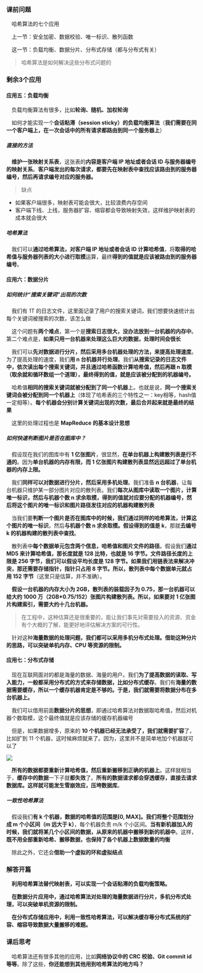 ### 课前问题

&emsp;哈希算法的七个应用

&emsp;上一节：安全加密、数据校验、唯一标识、散列函数

&emsp;这一节：负载均衡、数据分片、分布式存储（都与分布式有关）

> 哈希算法是如何解决这些分布式问题的



### 剩余3个应用

#### 应用五：负载均衡

&emsp;负载均衡算法有很多，比如**轮询、随机、加权轮询**

&emsp;如何才能实现一个**会话粘滞（session sticky）的负载均衡算法**（**我们需要在同一个客户端上，在一次会话中的所有请求都路由到同一个服务器上**）

##### 直接的方法

&emsp;**维护一张映射关系表**，这张表的**内容是客户端 IP 地址或者会话 ID 与服务器编号的映射关系**。**客户端发出的每次请求，都要先在映射表中查找应该路由到的服务器编号，然后再请求编号对应的服务器。**

> 缺点

- 如果客户端很多，映射表可能会很大，比较浪费内存空间
- 客户端下线、上线，服务器扩容、缩容都会导致映射失效，这样维护映射表的成本就会很大

##### 哈希算法

&emsp;我们可以**通过哈希算法，对客户端 IP 地址或者会话 ID 计算哈希值**，将**取得的哈希值与服务器列表的大小进行取模**运算，最终**得到的值就是应该被路由到的服务器编号**。



#### 应用六：数据分片

##### 如何统计“搜索关键词”出现的次数

&emsp;我们有 1T 的日志文件，这里面记录了用户的搜索关键词，我们想要快速统计出每个关键词被搜索的次数，该怎么做

&emsp;这个问题有**两个难点**，第一个是**搜索日志很大，没办法放到一台机器的内存中**。第二个难点是，**如果只用一台机器来处理这么巨大的数据，处理时间会很长**

&emsp;我们可以**先对数据进行分片，然后采用多台机器处理的方法，来提高处理速度**。为了提高处理的速度，我们**用 n 台机器并行处理**。我们**从搜索记录的日志文件中，依次读出每个搜索关键词，并且通过哈希函数计算哈希值，然后再跟 n 取模（取余就和循环数组一个道理），最终得到的值，就是应该被分配到的机器编号。**

&emsp;哈希值**相同的搜索关键词就被分配到了同一个机器**上。也就是说，**同一个搜索关键词会被分配到同一个机器上**（体现了哈希表的三个特性之一：key相等，hash值一定相等）。**每个机器会分别计算关键词出现的次数，最后合并起来就是最终的结果**

&emsp;这里的处理过程也是 **MapReduce 的基本设计思想**

##### 如何快速判断图片是否在图库中？

&emsp;假设现在我们的图库中有 **1 亿张图片**，很显然，**在单台机器上构建散列表是行不通的**。因为**单台机器的内存有限，而 1 亿张图片构建散列表显然远远超过了单台机器的内存上限。**

&emsp;我们**同样可以对数据进行分片，然后采用多机处理**。我们准备 **n 台机器**，让每台机器只维护某一部分图片对应的散列表。我们**每次从图库中读取一个图片，计算唯一标识，然后与机器个数 n 求余取模，得到的值就对应要分配的机器编号，然后将这个图片的唯一标识和图片路径发往对应的机器构建散列表**

&emsp;当我们要**判断一个图片是否在图库中的时候，我们通过同样的哈希算法，计算这个图片的唯一标识**，然后**与机器个数 n 求余取模。假设得到的值是 k**，那就**去编号 k 的机器构建的散列表中查找**。

&emsp;散列表中**每个数据单元包含两个信息，哈希值和图片文件的路径**。假设我们**通过 MD5 来计算哈希值，那长度就是 128 比特，也就是 16 字节。文件路径长度的上限是 256 字节，我们可以假设平均长度是 128 字节。**如果我们**用链表法来解决冲突，那还需要存储指针，指针只占用 8 字节。**所以，散列表中**每个数据单元就占用 152 字节**（这里只是估算，并不准确）。

&emsp;**假设一台机器的内存大小为 2GB，散列表的装载因子为 0.75，那一台机器可以给大约 1000 万（2GB*0.75/152）张图片构建散列表。所以，如果要对 1 亿张图片构建索引，需要大约十几台机器。**

> 在工程中，这种估算还是很重要的，能让我们事先对需要投入的资源、资金有个大概的了解，能更好地评估解决方案的可行性。

&emsp;针对这种**海量数据的处理问题，我们都可以采用多机分布式处理。借助这种分片的思路，可以突破单机内存、CPU 等资源的限制。**



#### 应用七：分布式存储

&emsp;现在互联网面对的都是海量的数据、海量的用户。我们**为了提高数据的读取、写入能力，一般都采用分布式的方式来存储数据，比如分布式缓存**。我们有**海量的数据需要缓存，所以一个缓存机器肯定是不够的。于是，我们就需要将数据分布在多台机器上。**

&emsp;我们可以借用前面**数据分片的思想**，即通过哈希算法对数据取哈希值，然后对机器个数取模，这个最终值就是应该存储的缓存机器编号

&emsp;但是，如果数据增多，原来的 **10 个机器已经无法承受了，我们就需要扩容**了，比如扩到 11 个机器，这时候麻烦就来了。因为，这里并不是简单地加个机器就可以了

![](https://i.loli.net/2020/10/10/BsaOFMYjgL2bT8w.jpg)

&emsp;**所有的数据都要重新计算哈希值，然后重新搬移到正确的机器上**。这样就相当于，**缓存中的数据**一下子就**都失效**了。**所有的数据请求都会穿透缓存，直接去请求数据库。这样就可能发生雪崩效应，压垮数据库**。

##### 一致性哈希算法

&emsp;假设我们**有 k 个机器，数据的哈希值的范围是[0, MAX]。我们将整个范围划分成 m 个小区间（m 远大于 k）**，每个机器负责 m/k 个小区间。**当有新机器加入的时候，我们就将某几个小区间的数据，从原来的机器中搬移到新的机器中**。这样，**既不用全部重新哈希、搬移数据，也保持了各个机器上数据数量的均衡**

&emsp;除此之外，它还会**借助一个虚拟的环和虚拟结点**



### 解答开篇

&emsp;**利用哈希算法替代映射表，可以实现一个会话粘滞的负载均衡策略。**

&emsp;**在数据分片应用中，通过哈希算法对处理的海量数据进行分片，多机分布式处理，可以突破单机资源的限制。**

&emsp;**在分布式存储应用中，利用一致性哈希算法，可以解决缓存等分布式系统的扩容、缩容导致数据大量搬移的难题。**



### 课后思考

&emsp;哈希算法还有很多其他的应用，比如**网络协议中的 CRC 校验、Git commit id 等等**。除了这些，**你还能想到其他用到哈希算法的地方吗？**







